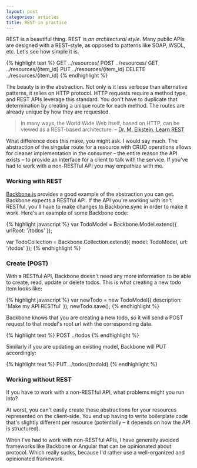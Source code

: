 ```yaml
---
layout: post
categories: articles
title: REST in practice
---
```


REST is a beautiful thing. REST is *an architectural style*. Many public APIs are designed with a REST-style, as opposed to patterns like SOAP, WSDL, etc. Let's see how simple it is.

{% highlight text %}
GET     ../resources/
POST    ../resources/
GET     ../resources/{item_id}
PUT     ../resources/{item_id}
DELETE  ../resources/{item_id}
{% endhighlight %}

The beauty is in the abstraction. Not only is it less verbose than alternative patterns, it relies on HTTP protocol. HTTP requests require a method type, and REST APIs leverage this standard. You don't have to duplicate that determination by creating a unique route for each method. The routes are already unique by how they are requested.

> In many ways, the World Wide Web itself, based on HTTP, can be viewed as a REST-based architecture.
> – [Dr. M. Elkstein, Learn REST](http://rest.elkstein.org/2008/02/what-is-rest.html)

What difference does this make, you might ask. I would say much. The abstraction of the singular route for a resource with CRUD operations allows for cleaner implementation in the consumer – the entire reason the API exists – to provide an interface for a client to talk with the service. If you've had to work with a non-RESTful API you may empathize with me.

### Working with REST

[Backbone.js](backbonejs.org) provides a good example of the abstraction you can get. Backbone expects a RESTful API. If the API you're working with isn't RESTful, you'll have to make changes to Backbone.sync in order to make it work. Here's an example of some Backbone code:

{% highlight javascript %}
var TodoModel = Backbone.Model.extend({
    urlRoot: '/todos'
});

var TodoCollection = Backbone.Collection.extend({
    model: TodoModel,
    url: '/todos'
});
{% endhighlight %}

### Create (POST)

With a RESTful API, Backbone doesn't need any more information to be able to create, read, update or delete todos. This is what creating a new todo item looks like:

{% highlight javascript %}
var newTodo = new TodoModel({ description: 'Make my API RESTful' });
newTodo.save();
{% endhighlight %}

Backbone knows that you are creating a new todo, so it will send a POST request to that model's root url with the corresponding data.

{% highlight text %}
POST ../todos
{% endhighlight %}

Similarly if you are updating an existing model, Backbone will PUT accordingly:

{% highlight text %}
PUT ../todos/{todoId}
{% endhighlight %}

### Working without REST

If you have to work with a non-RESTful API, what problems might you run into?

At worst, you can't easily create these abstractions for your resources represented on the client-side. You end up having to write boilerplate code that's slightly different per resource (potentially – it depends on how the API is structured).

When I've had to work with non-RESTful APIs, I have generally avoided frameworks like Backbone or Angular that can be opinionated about protocol. Which really sucks, because I'd rather use a well-organized and opinionated framework.
